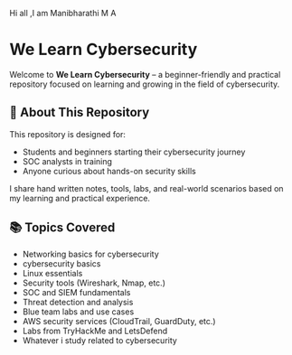 Hi all ,I am Manibharathi M A

# We Learn Cybersecurity 

Welcome to **We Learn Cybersecurity** – a beginner-friendly and practical repository focused on learning and growing in the field of cybersecurity.

## 🚀 About This Repository

This repository is designed for:
- Students and beginners starting their cybersecurity journey
- SOC analysts in training
- Anyone curious about hands-on security skills

I share hand written notes, tools, labs, and real-world scenarios based on my learning and practical experience.

## 📚 Topics Covered

- Networking basics for cybersecurity
- cybersecurity basics
- Linux essentials
- Security tools (Wireshark, Nmap, etc.)
- SOC and SIEM fundamentals
- Threat detection and analysis
- Blue team labs and use cases
- AWS security services (CloudTrail, GuardDuty, etc.)
- Labs from TryHackMe and LetsDefend
- Whatever i study related to cybersecurity

